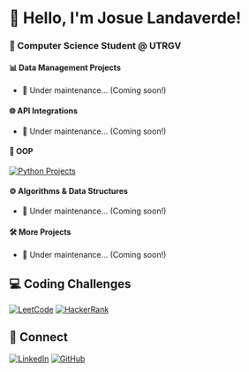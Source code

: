 # 👋 Hello, I'm Josue Landaverde!

### 🤠 Computer Science Student @ UTRGV


#### 📊 Data Management Projects
- 🐢 Under maintenance... (Coming soon!)

#### 🌐 API Integrations
- 🐢 Under maintenance... (Coming soon!)

#### 🧩 OOP 
[![Python Projects](https://img.shields.io/badge/Explore-My_Python_Repos-3776AB?style=for-the-badge&logo=python)](https://github.com/jlndvr/Python-REPO)

#### ⚙️ Algorithms & Data Structures
- 🐢 Under maintenance... (Coming soon!)

#### 🛠️ More Projects
- 🐢 Under maintenance... (Coming soon!)

## 💻 Coding Challenges
[![LeetCode](https://img.shields.io/badge/LeetCode-Python_Solutions-FFA116?style=flat-square&logo=leetcode)](https://github.com/jlndvr/LeetCode-Python)
[![HackerRank](https://img.shields.io/badge/HackerRank-Python_Solutions-2EC866?style=flat-square&logo=hackerrank)](https://github.com/jlndvr/HackerRank-Python)

## 🤝 Connect
[![LinkedIn](https://img.shields.io/badge/LinkedIn-Connect-0A66C2?style=for-the-badge&logo=linkedin)](https://linkedin.com/in/jlndvr)
[![GitHub](https://img.shields.io/badge/GitHub-Follow-181717?style=for-the-badge&logo=github)](https://github.com/jlndvr)
